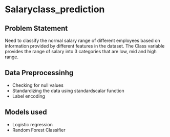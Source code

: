 # Salaryclass_prediction
## Problem Statement
Need to classify the normal salary range of different employees based on information provided by different features in the dataset. The Class variable provides the range of salary into 3 categories that are low, mid and high range.

## Data Preprocessinhg
- Checking for null values
- Standardizing the data using standardscalar function
- Label encoding

## Models used
- Logistic regression
- Random Forest Classifier
